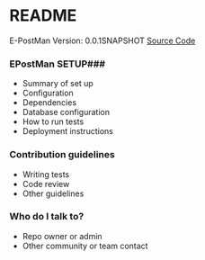# README #

E-PostMan
Version: 0.0.1SNAPSHOT
 [Source Code](https://bitbucket.org/syraz37/epostman)

### EPostMan SETUP###

* Summary of set up
* Configuration
* Dependencies
* Database configuration
* How to run tests
* Deployment instructions

### Contribution guidelines ###

* Writing tests
* Code review
* Other guidelines

### Who do I talk to? ###

* Repo owner or admin
* Other community or team contact